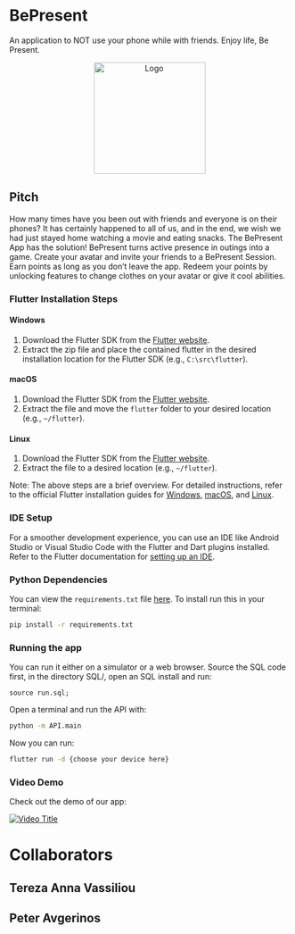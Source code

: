 # BePresent

An application to NOT use your phone while with friends. Enjoy life, Be Present.

<p align="center">
  <img src="URL_or_path_to_logo.png" alt="Logo" width="200"/>
</p>

## Pitch

How many times have you been out with friends and everyone is on their phones? It has certainly happened to all of us, and in the end, we wish we had just stayed home watching a movie and eating snacks. The BePresent App has the solution! BePresent turns active presence in outings into a game. Create your avatar and invite your friends to a BePresent Session. Earn points as long as you don’t leave the app. Redeem your points by unlocking features to change clothes on your avatar or give it cool abilities.


### Flutter Installation Steps

#### Windows
1. Download the Flutter SDK from the [Flutter website](https://flutter.dev/docs/get-started/install/windows).
2. Extract the zip file and place the contained flutter in the desired installation location for the Flutter SDK (e.g., `C:\src\flutter`).

#### macOS
1. Download the Flutter SDK from the [Flutter website](https://flutter.dev/docs/get-started/install/macos).
2. Extract the file and move the `flutter` folder to your desired location (e.g., `~/flutter`).

#### Linux
1. Download the Flutter SDK from the [Flutter website](https://flutter.dev/docs/get-started/install/linux).
2. Extract the file to a desired location (e.g., `~/flutter`).

Note: The above steps are a brief overview. For detailed instructions, refer to the official Flutter installation guides for [Windows](https://flutter.dev/docs/get-started/install/windows), [macOS](https://flutter.dev/docs/get-started/install/macos), and [Linux](https://flutter.dev/docs/get-started/install/linux).


### IDE Setup

For a smoother development experience, you can use an IDE like Android Studio or Visual Studio Code with the Flutter and Dart plugins installed. Refer to the Flutter documentation for [setting up an IDE](https://flutter.dev/docs/get-started/editor).

### Python Dependencies
You can view the `requirements.txt` file [here](./requirements.txt).
To install run this in your terminal:

```bash
pip install -r requirements.txt
```

### Running the app
You can run it either on a simulator or a web browser.
Source the SQL code first, in the directory SQL/, open an SQL install and run:

```MySQL
source run.sql;
```

Open a terminal and run the API with:

```bash
python -m API.main
```

Now you can run:

```bash
flutter run -d {choose your device here}
```

### Video Demo
Check out the demo of our app:

[![Video Title](https://i9.ytimg.com/vi/jRZzNs71zAE/mq1.jpg?sqp=CIDO8awG-oaymwEmCMACELQB8quKqQMa8AEB-AH-CYACogWKAgwIABABGGUgZShlMA8=&rs=AOn4CLBUcXE99Y_Hs0XZV0OIiGbgsOu5HA)](https://www.youtube.com/watch?v=jRZzNs71zAE "Video Title")


# Collaborators
## Tereza Anna Vassiliou
## Peter Avgerinos
